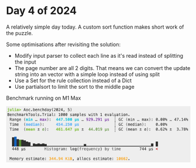 # Day 4 of 2024

A relatively simple day today. A custom sort function makes short work of the puzzle.

Some optimisations after revisiting the solution:
- Modify input parser to collect each line as it's read instead of splitting the input
- The page number are all 2 digits. That means we can convert the update string into an vector with a simple loop instead of using split
- Use a Set for the rule collection instead of a Dict
- Use partialsort to limit the sort to the middle page

Benchmark running on M1 Max

![Benchmark on M1 Max](benchmark.png)

